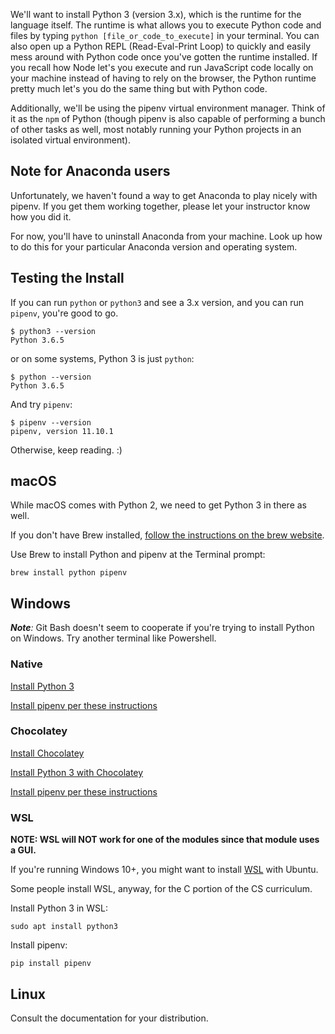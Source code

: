 We'll want to install Python 3 (version 3.x), which is the runtime for the language itself. The runtime is what allows you to execute Python code and files by typing `python [file_or_code_to_execute]` in your terminal. You can also open up a Python REPL (Read-Eval-Print Loop) to quickly and easily mess around with Python code once you've gotten the runtime installed. If you recall how Node let's you execute and run JavaScript code locally on your machine instead of having to rely on the browser, the Python runtime pretty much let's you do the same thing but with Python code. 

Additionally, we'll be using the pipenv virtual environment manager. Think of it as the `npm` of Python (though pipenv is also capable of performing a bunch of other tasks as well, most notably running your Python projects in an isolated virtual environment). 

## Note for Anaconda users

Unfortunately, we haven't found a way to get Anaconda to play nicely with pipenv. If you get them working together, please let your instructor know how you did it.

For now, you'll have to uninstall Anaconda from your machine. Look up how to do this for your particular Anaconda version and operating system. 

## Testing the Install

If you can run `python` or `python3` and see a 3.x version, and you can run `pipenv`, you're good to go.

```
$ python3 --version
Python 3.6.5
```
or on some systems, Python 3 is just `python`:

```
$ python --version
Python 3.6.5
```

And try `pipenv`:

```
$ pipenv --version
pipenv, version 11.10.1
```

Otherwise, keep reading. :)

## macOS

While macOS comes with Python 2, we need to get Python 3 in there as well.

If you don't have Brew installed, [follow the instructions on the brew website](https://brew.sh/).

Use Brew to install Python and pipenv at the Terminal prompt:

```
brew install python pipenv
```

## Windows

_**Note**:_ Git Bash doesn't seem to cooperate if you're trying to install Python on Windows. Try another terminal like Powershell. 

### Native

[Install Python 3](https://www.python.org/downloads/windows/)

[Install pipenv per these instructions](http://docs.python-guide.org/en/latest/dev/virtualenvs/#virtualenvironments-ref)

### Chocolatey

[Install Chocolatey](https://chocolatey.org/install)

[Install Python 3 with Chocolatey](https://chocolatey.org/packages/python3)

[Install pipenv per these instructions](http://docs.python-guide.org/en/latest/dev/virtualenvs/#virtualenvironments-ref)

### WSL

**NOTE: WSL will NOT work for one of the modules since that module uses a GUI.**

If you're running Windows 10+, you might want to install [WSL](https://docs.microsoft.com/en-us/windows/wsl/install-win10) with Ubuntu.

Some people install WSL, anyway, for the C portion of the CS curriculum.

Install Python 3 in WSL:

```
sudo apt install python3
```
Install pipenv:
```
pip install pipenv
```

## Linux
Consult the documentation for your distribution.